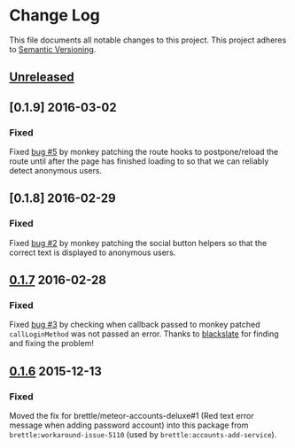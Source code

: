 # Change Log
This file documents all notable changes to this project. 
This project adheres to [Semantic Versioning](http://semver.org/).

## [Unreleased]

## [0.1.9] 2016-03-02

### Fixed

Fixed [bug #5](https://github.com/brettle/meteor-accounts-patch-ui/issues/5) by
monkey patching the route hooks to postpone/reload the route until after the
page has finished loading to so that we can reliably detect anonymous users.

## [0.1.8] 2016-02-29

### Fixed

Fixed [bug #2](https://github.com/brettle/meteor-accounts-patch-ui/issues/2) by
monkey patching the social button helpers so that the correct text is displayed
to anonymous users.

## [0.1.7] 2016-02-28

### Fixed

Fixed [bug #3](https://github.com/brettle/meteor-accounts-patch-ui/issues/3) by checking when callback passed to monkey patched
`callLoginMethod` was not passed an error. Thanks to [blackslate](https://github.com/blackslate) for finding
and fixing the problem!

## [0.1.6] 2015-12-13

### Fixed

Moved the fix for brettle/meteor-accounts-deluxe#1 (Red text error message when
adding password account) into this package from `brettle:workaround-issue-5110`
(used by `brettle:accounts-add-service`).

[Unreleased]: https://github.com/brettle/meteor-accounts-patch-ui/compare/v0.1.7...HEAD
[0.1.7]: https://github.com/brettle/meteor-accounts-patch-ui/compare/v0.1.6...v0.1.7
[0.1.6]: https://github.com/brettle/meteor-accounts-patch-ui/compare/v0.1.5...v0.1.6
